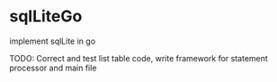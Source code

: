 # sqlLiteGo
implement sqlLite in go

TODO:
Correct and test list table code, write framework for statement processor and main file
